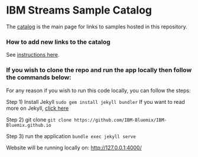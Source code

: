 # IBM Streams Sample Catalog

The [catalog](http://ibmstreams.github.io/samples/) is the main page for links to samples hosted in this repository.


### How to add new links to the catalog
See [instructions here](https://github.com/IBMStreams/samples/wiki/Adding-a-sample-to-the-catalog-and-repo).
### If you wish to clone the repo and run the app locally then follow the commands below:
For any reason if you wish to run this code locally, you can follow the steps:

 Step 1) Install Jekyll
    ```
    sudo gem install jekyll bundler
    ```
If you want to read more on Jekyll, [click here](https://jekyllrb.com/)

Step 2) git clone
    ```
    git clone https://github.com/IBM-Bluemix/IBM-Bluemix.github.io
    ```

Step 3) run the application
    ```
    bundle exec jekyll serve
    ```

Website will be running locally on: http://127.0.0.1:4000/
